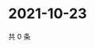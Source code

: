 # 2021-10-23

共 0 条

<!-- BEGIN WEIBO -->
<!-- 最后更新时间 Sat Oct 23 2021 18:00:36 GMT+0800 (China Standard Time) -->

<!-- END WEIBO -->
